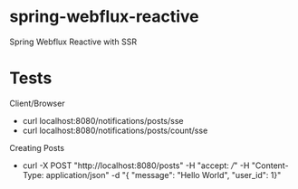 # spring-webflux-reactive

Spring Webflux Reactive with SSR

# Tests

Client/Browser
* curl localhost:8080/notifications/posts/sse
* curl localhost:8080/notifications/posts/count/sse

Creating Posts
* curl -X POST "http://localhost:8080/posts" -H  "accept: */*" -H  "Content-Type: application/json" -d "{  \"message\": \"Hello World\",  \"user_id\": 1}"
